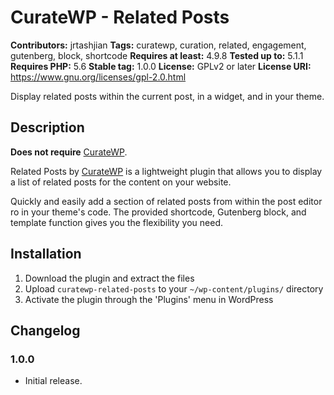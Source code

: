# CurateWP - Related Posts
**Contributors:** jrtashjian
**Tags:** curatewp, curation, related, engagement, gutenberg, block, shortcode
**Requires at least:** 4.9.8
**Tested up to:** 5.1.1
**Requires PHP:** 5.6
**Stable tag:** 1.0.0
**License:** GPLv2 or later
**License URI:** https://www.gnu.org/licenses/gpl-2.0.html

Display related posts within the current post, in a widget, and in your theme.


## Description
**Does not require** [CurateWP](https://curatewp.com).

Related Posts by [CurateWP](https://curatewp.com) is a lightweight plugin that allows you to display a list of related posts for the content on your website.

Quickly and easily add a section of related posts from within the post editor ro in your theme's code. The provided shortcode, Gutenberg block, and template function gives you the flexibility you need.


## Installation

1. Download the plugin and extract the files
2. Upload `curatewp-related-posts` to your `~/wp-content/plugins/` directory
3. Activate the plugin through the 'Plugins' menu in WordPress


## Changelog


### 1.0.0
* Initial release.